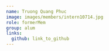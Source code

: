 ```yaml
---
name: Truong Quang Phuc 
image: images/members/intern10714.jpg 
role: formerMem
group: alum
links:
  github: link_to_github 
---
```


